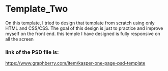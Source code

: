 # Template_Two

On this template, I tried to design that template from scratch using only HTML and CSS/CSS. The goal of this design is just to practice and improve myself on the front end.
this temple I have designed is fully responsive on all the screen

### link of the PSD file is:

https://www.graphberry.com/item/kasper-one-page-psd-template
